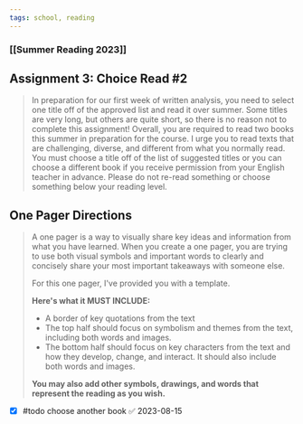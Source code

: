 ```yaml
---
tags: school, reading
---
```

### [[Summer Reading 2023]]

## Assignment 3: Choice Read #2
>In preparation for our first week of written analysis, you need to select one title off of the approved list and read it over summer. Some titles are very long, but others are quite short, so there is no reason not to complete this assignment! Overall, you are required to read two books this summer in preparation for the course. I urge you to read texts that are challenging, diverse, and different from what you normally read. You must choose a title off of the list of suggested titles or you can choose a different book if you receive permission from your English teacher in advance. Please do not re-read something or choose something below your reading level.

## One Pager Directions
>A one pager is a way to visually share key ideas and information from what you have learned. When you create a one pager, you are trying to use both visual symbols and important words to clearly and concisely share your most important takeaways with someone else.
>
>For this one pager, I've provided you with a template.
>
> **Here's what it MUST INCLUDE:**
> - A border of key quotations from the text
> - The top half should focus on symbolism and themes from the text, including both words and images.
> - The bottom half should focus on key characters from the text and how they develop, change, and interact. It should also include both words and images.
>
> **You may also add other symbols, drawings, and words that represent the reading as you wish.**


- [x] #todo choose another book ✅ 2023-08-15
